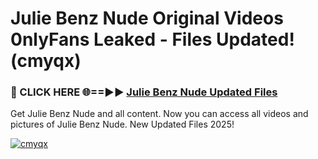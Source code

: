 # Julie Benz Nude Original Videos 0nlyFans Leaked - Files Updated! (cmyqx)

<h3>🔴 CLICK HERE 🌐==►► <a href="https://tinyurl.com/yc6ubb5a" rel="nofollow">Julie Benz Nude Updated Files</a></h3>

Get Julie Benz Nude and all content. Now you can access all videos and pictures of Julie Benz Nude. New Updated Files 2025!

[![cmyqx](https://i.imgur.com/7eu0CRL.gif)](https://tinyurl.com/yc6ubb5a)
